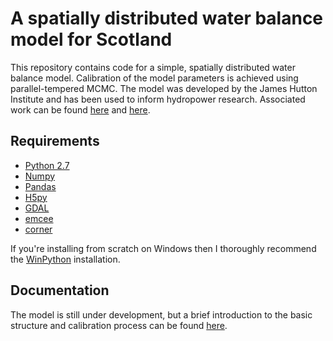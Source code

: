 # A spatially distributed water balance model for Scotland

This repository contains code for a simple, spatially distributed water balance model. Calibration of the model parameters is achieved using parallel-tempered MCMC. The model was developed by the James Hutton Institute and has been used to inform hydropower research. Associated work can be found [here](http://www.sciencedirect.com/science/article/pii/S1364032115007182) and [here](http://meetingorganizer.copernicus.org/EGU2015/EGU2015-3351.pdf).

## Requirements

  * [Python 2.7](https://www.python.org/download/releases/2.7/)
  * [Numpy](http://www.numpy.org/)
  * [Pandas](http://pandas.pydata.org/)
  * [H5py](http://www.h5py.org/)
  * [GDAL](http://www.gdal.org/)
  * [emcee](http://dan.iel.fm/emcee/current/)
  * [corner](https://github.com/dfm/corner.py)

If you're installing from scratch on Windows then I thoroughly recommend the [WinPython](http://winpython.github.io/) installation.

## Documentation

The model is still under development, but a brief introduction to the basic structure and calibration process can be found [here]().
